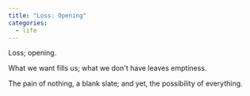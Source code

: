 ```yaml
---
title: "Loss: Opening"
categories:
  - life
---
```


Loss;
opening.

What we want fills us;
what we don't have
leaves emptiness.

The pain of nothing,
a blank slate;
and yet,
the possibility
of everything.
